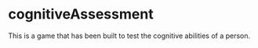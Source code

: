 # cognitiveAssessment
This is a game that has been built to test the cognitive abilities of a person.
